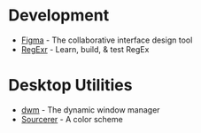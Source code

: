 # Development
* [Figma](https://www.figma.com/) - The collaborative interface design tool
* [RegExr](https://regexr.com/) - Learn, build, & test RegEx

# Desktop Utilities
* [dwm](https://dwm.suckless.org/) - The dynamic window manager
* [Sourcerer](https://sourcerer.xero.nu/) - A color scheme
